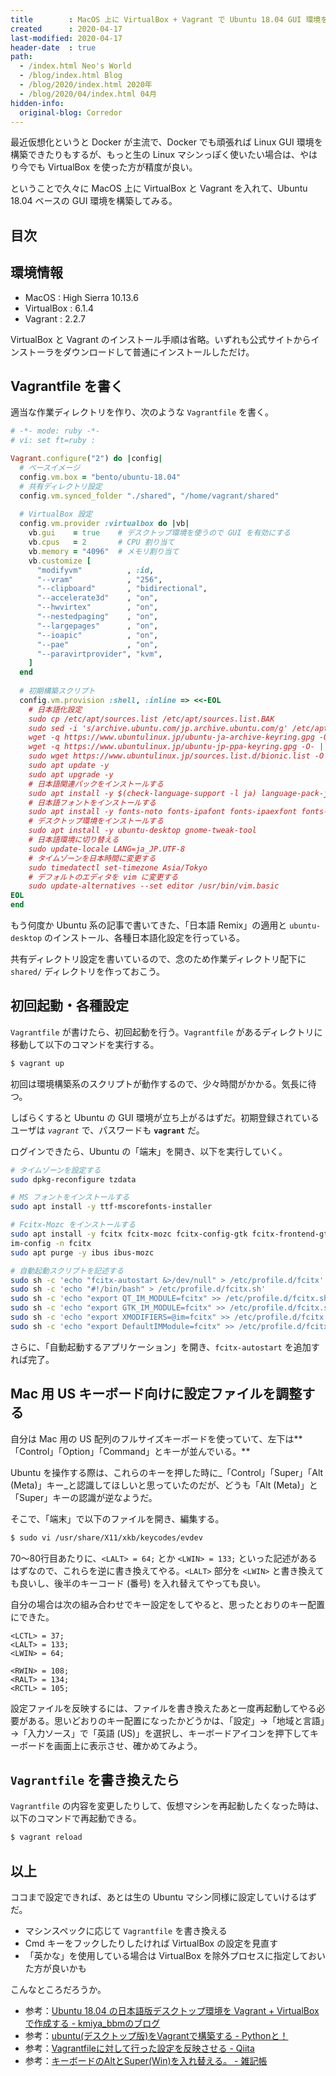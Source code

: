 ```yaml
---
title        : MacOS 上に VirtualBox + Vagrant で Ubuntu 18.04 GUI 環境を構築する
created      : 2020-04-17
last-modified: 2020-04-17
header-date  : true
path:
  - /index.html Neo's World
  - /blog/index.html Blog
  - /blog/2020/index.html 2020年
  - /blog/2020/04/index.html 04月
hidden-info:
  original-blog: Corredor
---
```


最近仮想化というと Docker が主流で、Docker でも頑張れば Linux GUI 環境を構築できたりもするが、もっと生の Linux マシンっぽく使いたい場合は、やはり今でも VirtualBox を使った方が精度が良い。

ということで久々に MacOS 上に VirtualBox と Vagrant を入れて、Ubuntu 18.04 ベースの GUI 環境を構築してみる。

## 目次

## 環境情報

- MacOS : High Sierra 10.13.6
- VirtualBox : 6.1.4
- Vagrant : 2.2.7

VirtualBox と Vagrant のインストール手順は省略。いずれも公式サイトからインストーラをダウンロードして普通にインストールしただけ。

## Vagrantfile を書く

適当な作業ディレクトリを作り、次のような `Vagrantfile` を書く。

```ruby
# -*- mode: ruby -*-
# vi: set ft=ruby :

Vagrant.configure("2") do |config|
  # ベースイメージ
  config.vm.box = "bento/ubuntu-18.04"
  # 共有ディレクトリ設定
  config.vm.synced_folder "./shared", "/home/vagrant/shared"
  
  # VirtualBox 設定
  config.vm.provider :virtualbox do |vb|
    vb.gui    = true    # デスクトップ環境を使うので GUI を有効にする
    vb.cpus   = 2       # CPU 割り当て
    vb.memory = "4096"  # メモリ割り当て
    vb.customize [
      "modifyvm"          , :id,
      "--vram"            , "256",
      "--clipboard"       , "bidirectional",
      "--accelerate3d"    , "on",
      "--hwvirtex"        , "on",
      "--nestedpaging"    , "on",
      "--largepages"      , "on",
      "--ioapic"          , "on",
      "--pae"             , "on",
      "--paravirtprovider", "kvm",
    ]
  end
  
  # 初期構築スクリプト
  config.vm.provision :shell, :inline => <<-EOL
    # 日本語化設定
    sudo cp /etc/apt/sources.list /etc/apt/sources.list.BAK
    sudo sed -i 's/archive.ubuntu.com/jp.archive.ubuntu.com/g' /etc/apt/sources.list
    wget -q https://www.ubuntulinux.jp/ubuntu-ja-archive-keyring.gpg -O- | sudo apt-key add -
    wget -q https://www.ubuntulinux.jp/ubuntu-jp-ppa-keyring.gpg -O- | sudo apt-key add -
    sudo wget https://www.ubuntulinux.jp/sources.list.d/bionic.list -O /etc/apt/sources.list.d/ubuntu-ja.list
    sudo apt update -y
    sudo apt upgrade -y
    # 日本語関連パックをインストールする
    sudo apt install -y $(check-language-support -l ja) language-pack-ja ubuntu-defaults-ja manpages-ja manpages-ja-dev
    # 日本語フォントをインストールする
    sudo apt install -y fonts-noto fonts-ipafont fonts-ipaexfont fonts-vlgothic fonts-takao
    # デスクトップ環境をインストールする
    sudo apt install -y ubuntu-desktop gnome-tweak-tool
    # 日本語環境に切り替える
    sudo update-locale LANG=ja_JP.UTF-8
    # タイムゾーンを日本時間に変更する
    sudo timedatectl set-timezone Asia/Tokyo
    # デフォルトのエディタを vim に変更する
    sudo update-alternatives --set editor /usr/bin/vim.basic
EOL
end
```

もう何度か Ubuntu 系の記事で書いてきた、「日本語 Remix」の適用と `ubuntu-desktop` のインストール、各種日本語化設定を行っている。

共有ディレクトリ設定を書いているので、念のため作業ディレクトリ配下に `shared/` ディレクトリを作っておこう。

## 初回起動・各種設定

`Vagrantfile` が書けたら、初回起動を行う。`Vagrantfile` があるディレクトリに移動して以下のコマンドを実行する。

```bash
$ vagrant up
```

初回は環境構築系のスクリプトが動作するので、少々時間がかかる。気長に待つ。

しばらくすると Ubuntu の GUI 環境が立ち上がるはずだ。初期登録されているユーザは _`vagrant`_ で、パスワードも **`vagrant`** だ。

ログインできたら、Ubuntu の「端末」を開き、以下を実行していく。

```bash
# タイムゾーンを設定する
sudo dpkg-reconfigure tzdata

# MS フォントをインストールする
sudo apt install -y ttf-mscorefonts-installer

# Fcitx-Mozc をインストールする
sudo apt install -y fcitx fcitx-mozc fcitx-config-gtk fcitx-frontend-gtk2 fcitx-frontend-gtk3 fcitx-frontend-qt4 fcitx-frontend-qt5 fcitx-ui-classic kde-config-fcitx mozc-utils-gui dbus-x11
im-config -n fcitx
sudo apt purge -y ibus ibus-mozc

# 自動起動スクリプトを記述する
sudo sh -c 'echo "fcitx-autostart &>/dev/null" > /etc/profile.d/fcitx'
sudo sh -c 'echo "#!/bin/bash" > /etc/profile.d/fcitx.sh'
sudo sh -c 'echo "export QT_IM_MODULE=fcitx" >> /etc/profile.d/fcitx.sh'
sudo sh -c 'echo "export GTK_IM_MODULE=fcitx" >> /etc/profile.d/fcitx.sh'
sudo sh -c 'echo "export XMODIFIERS=@im=fcitx" >> /etc/profile.d/fcitx.sh'
sudo sh -c 'echo "export DefaultIMModule=fcitx" >> /etc/profile.d/fcitx.sh'
```

さらに、「自動起動するアプリケーション」を開き、`fcitx-autostart` を追加すれば完了。

## Mac 用 US キーボード向けに設定ファイルを調整する

自分は Mac 用の US 配列のフルサイズキーボードを使っていて、左下は**「Control」「Option」「Command」とキーが並んでいる。**

Ubuntu を操作する際は、これらのキーを押した時に_「Control」「Super」「Alt (Meta)」キー_と認識してほしいと思っていたのだが、どうも「Alt (Meta)」と「Super」キーの認識が逆なようだ。

そこで、「端末」で以下のファイルを開き、編集する。

```bash
$ sudo vi /usr/share/X11/xkb/keycodes/evdev
```

70〜80行目あたりに、`<LALT> = 64;` とか `<LWIN> = 133;` といった記述があるはずなので、これらを逆に書き換えてやる。`<LALT>` 部分を `<LWIN>` と書き換えても良いし、後半のキーコード (番号) を入れ替えてやっても良い。

自分の場合は次の組み合わせでキー設定をしてやると、思ったとおりのキー配置にできた。

```properties
<LCTL> = 37;
<LALT> = 133;
<LWIN> = 64;

<RWIN> = 108;
<RALT> = 134;
<RCTL> = 105;
```

設定ファイルを反映するには、ファイルを書き換えたあと一度再起動してやる必要がある。思いどおりのキー配置になったかどうかは、「設定」→「地域と言語」→「入力ソース」で「英語 (US)」を選択し、キーボードアイコンを押下してキーボードを画面上に表示させ、確かめてみよう。

## `Vagrantfile` を書き換えたら

`Vagrantfile` の内容を変更したりして、仮想マシンを再起動したくなった時は、以下のコマンドで再起動できる。

```bash
$ vagrant reload
```

## 以上

ココまで設定できれば、あとは生の Ubuntu マシン同様に設定していけるはずだ。

- マシンスペックに応じて `Vagrantfile` を書き換える
- Cmd キーをフックしたりしたければ VirtualBox の設定を見直す
- 「英かな」を使用している場合は VirtualBox を除外プロセスに指定しておいた方が良いかも

こんなところだろうか。

- 参考：[Ubuntu 18.04 の日本語版デスクトップ環境を Vagrant + VirtualBox で作成する - kmiya_bbmのブログ](https://kmiya-bbm.hatenablog.com/entry/2019/01/07/194238)
- 参考：[ubuntu(デスクトップ版)をVagrantで構築する - Pythonと！](https://python-to.hateblo.jp/entry/2018/11/14/000000)
- 参考：[Vagrantfileに対して行った設定を反映させる - Qiita](https://qiita.com/manabuishiirb/items/31bc7ffcb3c395d1313e)
- 参考：[キーボードのAltとSuper(Win)を入れ替える。 - 雑記帳](https://h-iijima.hatenadiary.org/entry/20110307/1299489812)

